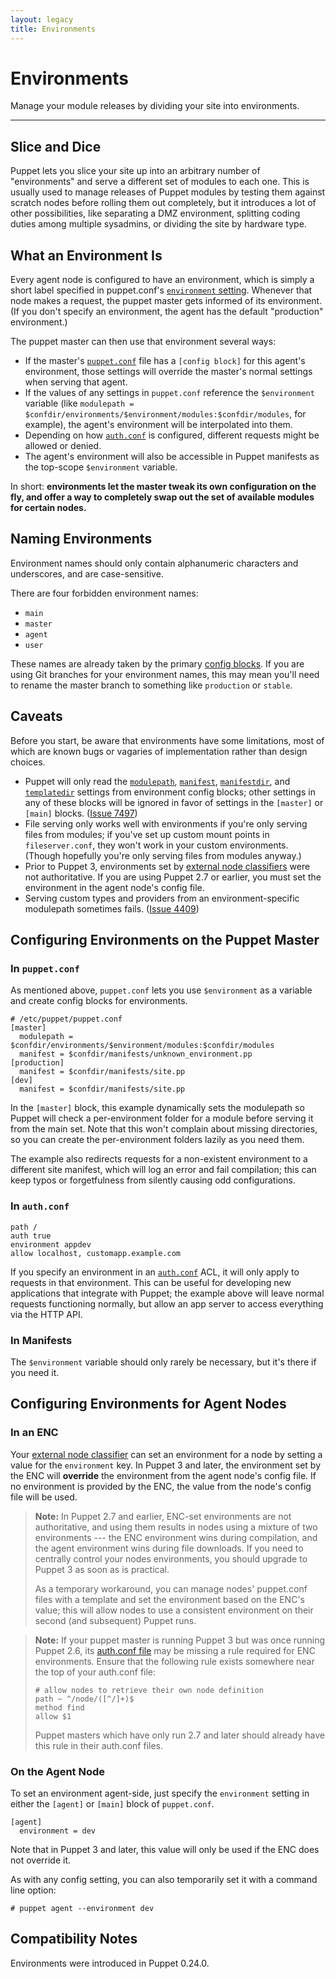 ```yaml
---
layout: legacy
title: Environments
---
```


Environments
============

Manage your module releases by dividing your site into environments.

* * *

[config]: ./configuring.html
[auth]: ./rest_auth_conf.html
[enc]: ./external_nodes.html

Slice and Dice
--------------

Puppet lets you slice your site up into an arbitrary number of "environments" and serve a different set of modules to each one. This is usually used to manage releases of Puppet modules by testing them against scratch nodes before rolling them out completely, but it introduces a lot of other possibilities, like separating a DMZ environment, splitting coding duties among multiple sysadmins, or dividing the site by hardware type.

What an Environment Is
----------------------

Every agent node is configured to have an environment, which is simply a short label specified in puppet.conf's [`environment` setting](/references/latest/configuration.html#environment). Whenever that node makes a request, the puppet master gets informed of its environment. (If you don't specify an environment, the agent has the default "production" environment.)

The puppet master can then use that environment several ways:

* If the master's [`puppet.conf`][config] file has a `[config block]` for this agent's environment, those settings will override the master's normal settings when serving that agent.
* If the values of any settings in `puppet.conf` reference the `$environment` variable (like `modulepath = $confdir/environments/$environment/modules:$confdir/modules`, for example), the agent's environment will be interpolated into them.
* Depending on how [`auth.conf`][auth] is configured, different requests might be allowed or denied.
* The agent's environment will also be accessible in Puppet manifests as the top-scope `$environment` variable.

In short: **environments let the master tweak its own configuration on the fly, and offer a way to completely swap out the set of available modules for certain nodes.**

Naming Environments
-----

Environment names should only contain alphanumeric characters and underscores, and are case-sensitive.

There are four forbidden environment names:

* `main`
* `master`
* `agent`
* `user`

These names are already taken by the primary [config blocks](./configuring.html#config-blocks). If you are using Git branches for your environment names, this may mean you'll need to rename the master branch to something like `production` or `stable`.

Caveats
-------

Before you start, be aware that environments have some limitations, most of which are known bugs or vagaries of implementation rather than design choices.

* Puppet will only read the [`modulepath`](/references/stable/configuration.html#modulepath), [`manifest`](/references/stable/configuration.html#manifest), [`manifestdir`](/references/stable/configuration.html#manifestdir), and [`templatedir`](/references/stable/configuration.html#templatedir) settings from environment config blocks; other settings in any of these blocks will be ignored in favor of settings in the `[master]` or `[main]` blocks. ([Issue 7497](http://projects.puppetlabs.com/issues/7497))
* File serving only works well with environments if you're only serving files from modules; if you've set up custom mount points in `fileserver.conf`, they won't work in your custom environments. (Though hopefully you're only serving files from modules anyway.)
* Prior to Puppet 3, environments set by [external node classifiers][enc] were not authoritative. If you are using Puppet 2.7 or earlier, you must set the environment in the agent node's config file.
* Serving custom types and providers from an environment-specific modulepath sometimes fails. ([Issue 4409](http://projects.puppetlabs.com/issues/4409))

Configuring Environments on the Puppet Master
---------------------------------------------

### In `puppet.conf`

As mentioned above, `puppet.conf` lets you use `$environment` as a variable and create config blocks for environments.

    # /etc/puppet/puppet.conf
    [master]
      modulepath = $confdir/environments/$environment/modules:$confdir/modules
      manifest = $confdir/manifests/unknown_environment.pp
    [production]
      manifest = $confdir/manifests/site.pp
    [dev]
      manifest = $confdir/manifests/site.pp

In the `[master]` block, this example dynamically sets the modulepath so Puppet will check a per-environment folder for a module before serving it from the main set. Note that this won't complain about missing directories, so you can create the per-environment folders lazily as you need them.

The example also redirects requests for a non-existent environment to a different site manifest, which will log an error and fail compilation; this can keep typos or forgetfulness from silently causing odd configurations.

### In `auth.conf`

    path /
    auth true
    environment appdev
    allow localhost, customapp.example.com

If you specify an environment in an [`auth.conf`][auth] ACL, it will only apply to requests in that environment. This can be useful for developing new applications that integrate with Puppet; the example above will leave normal requests functioning normally, but allow an app server to access everything via the HTTP API.

### In Manifests

The `$environment` variable should only rarely be necessary, but it's there if you need it.

Configuring Environments for Agent Nodes
----------------------------------------

### In an ENC

Your [external node classifier][enc] can set an environment for a node by setting a value for the `environment` key. In Puppet 3 and later, the environment set by the ENC will **override** the environment from the agent node's config file. If no environment is provided by the ENC, the value from the node's config file will be used.

> **Note:** In Puppet 2.7 and earlier, ENC-set environments are not authoritative, and using them results in nodes using a mixture of two environments --- the ENC environment wins during compilation, and the agent environment wins during file downloads. If you need to centrally control your nodes environments, you should upgrade to Puppet 3 as soon as is practical.
>
> As a temporary workaround, you can manage nodes' puppet.conf files with a template and set the environment based on the ENC's value; this will allow nodes to use a consistent environment on their second (and subsequent) Puppet runs.

> **Note:** If your puppet master is running Puppet 3 but was once running Puppet 2.6, its [auth.conf file][auth] may be missing a rule required for ENC environments. Ensure that the following rule exists somewhere near the top of your auth.conf file:
>
>     # allow nodes to retrieve their own node definition
>     path ~ ^/node/([^/]+)$
>     method find
>     allow $1
>
> Puppet masters which have only run 2.7 and later should already have this rule in their auth.conf files.

### On the Agent Node

To set an environment agent-side, just specify the `environment` setting in either the `[agent]` or `[main]` block of `puppet.conf`.

    [agent]
      environment = dev

Note that in Puppet 3 and later, this value will only be used if the ENC does not override it.

As with any config setting, you can also temporarily set it with a command line option:

    # puppet agent --environment dev


Compatibility Notes
-------------------

Environments were introduced in Puppet 0.24.0.

